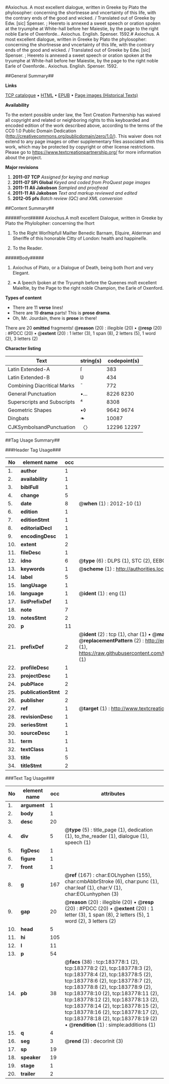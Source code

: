 #Axiochus. A most excellent dialogue, written in Greeke by Plato the phylosopher: concerning the shortnesse and vncertainty of this life, with the contrary ends of the good and wicked. / Translated out of Greeke by Edw. [sic] Spenser. ; Heereto is annexed a sweet speech or oration spoken at the tryumphe at White-hall before her Maiestie, by the page to the right noble Earle of Oxenforde.. Axiochus. English. Spenser. 1592.#
Axiochus. A most excellent dialogue, written in Greeke by Plato the phylosopher: concerning the shortnesse and vncertainty of this life, with the contrary ends of the good and wicked. / Translated out of Greeke by Edw. [sic] Spenser. ; Heereto is annexed a sweet speech or oration spoken at the tryumphe at White-hall before her Maiestie, by the page to the right noble Earle of Oxenforde..
Axiochus. English. Spenser. 1592.

##General Summary##

**Links**

[TCP catalogue](http://www.ota.ox.ac.uk/tcp/)  • 
[HTML](http://tei.it.ox.ac.uk/tcp/Texts-HTML/free/B07/B07987.html)  • 
[EPUB](http://tei.it.ox.ac.uk/tcp/Texts-EPUB/free/B07/B07987.epub) • 
[Page images (Historical Texts)](https://historicaltexts.jisc.ac.uk/eebo-68222550e)

**Availability**

To the extent possible under law, the Text Creation Partnership has waived all copyright and related or neighboring rights to this keyboarded and encoded edition of the work described above, according to the terms of the CC0 1.0 Public Domain Dedication (http://creativecommons.org/publicdomain/zero/1.0/). This waiver does not extend to any page images or other supplementary files associated with this work, which may be protected by copyright or other license restrictions. Please go to https://www.textcreationpartnership.org/ for more information about the project.

**Major revisions**

1. __2011-07__ __TCP__ *Assigned for keying and markup*
1. __2011-07__ __SPi Global__ *Keyed and coded from ProQuest page images*
1. __2011-11__ __Ali Jakobson__ *Sampled and proofread*
1. __2011-11__ __Ali Jakobson__ *Text and markup reviewed and edited*
1. __2012-05__ __pfs__ *Batch review (QC) and XML conversion*

##Content Summary##

#####Front#####
Axiochus.A moſt excellent Dialogue, written in Greeke by Plato the Phyloſopher: concerning the ſhort
1. To the Right Worſhipfull Maiſter Benedic Barnam, Eſquire, Alderman and Sheriffe of this honorable Citty of London: health and happineſſe.

1. To the Reader.

#####Body#####

1. Axiochus of Plato, or a Dialogue of Death, being both ſhort and very Elegant.

1. ❧ A ſpeech ſpoken at the Tryumph before the Queenes moſt excellent Maieſtie, by the Page to the right noble Champion, the Earle of Oxenford.

**Types of content**

  * There are 11 **verse** lines!
  * There are 19 **drama** parts! This is **prose drama**.
  * Oh, Mr. Jourdain, there is **prose** in there!

There are 20 **omitted** fragments! 
 @__reason__ (20) : illegible (20)  •  @__resp__ (20) : #PDCC (20)  •  @__extent__ (20) : 1 letter (3), 1 span (8), 2 letters (5), 1 word (2), 3 letters (2)

**Character listing**


|Text|string(s)|codepoint(s)|
|---|---|---|
|Latin Extended-A|ſ|383|
|Latin Extended-B|Ʋ|434|
|Combining             Diacritical Marks|̄|772|
|General Punctuation|•…|8226 8230|
|Superscripts             and Subscripts|⁴|8308|
|Geometric Shapes|▪◊|9642 9674|
|Dingbats|❧|10087|
|CJKSymbolsandPunctuation|〈〉|12296 12297|

##Tag Usage Summary##

###Header Tag Usage###

|No|element name|occ|attributes|
|---|---|---|---|
|1.|__author__|1||
|2.|__availability__|1||
|3.|__biblFull__|1||
|4.|__change__|5||
|5.|__date__|8| @__when__ (1) : 2012-10 (1)|
|6.|__edition__|1||
|7.|__editionStmt__|1||
|8.|__editorialDecl__|1||
|9.|__encodingDesc__|1||
|10.|__extent__|2||
|11.|__fileDesc__|1||
|12.|__idno__|6| @__type__ (6) : DLPS (1), STC (2), EEBO-CITATION (1), OCLC (1), VID (1)|
|13.|__keywords__|1| @__scheme__ (1) : http://authorities.loc.gov/ (1)|
|14.|__label__|5||
|15.|__langUsage__|1||
|16.|__language__|1| @__ident__ (1) : eng (1)|
|17.|__listPrefixDef__|1||
|18.|__note__|7||
|19.|__notesStmt__|2||
|20.|__p__|11||
|21.|__prefixDef__|2| @__ident__ (2) : tcp (1), char (1)  •  @__matchPattern__ (2) : ([0-9\-]+):([0-9IVX]+) (1), (.+) (1)  •  @__replacementPattern__ (2) : http://eebo.chadwyck.com/downloadtiff?vid=$1&page=$2 (1), https://raw.githubusercontent.com/textcreationpartnership/Texts/master/tcpchars.xml#$1 (1)|
|22.|__profileDesc__|1||
|23.|__projectDesc__|1||
|24.|__pubPlace__|2||
|25.|__publicationStmt__|2||
|26.|__publisher__|2||
|27.|__ref__|1| @__target__ (1) : http://www.textcreationpartnership.org/docs/. (1)|
|28.|__revisionDesc__|1||
|29.|__seriesStmt__|1||
|30.|__sourceDesc__|1||
|31.|__term__|1||
|32.|__textClass__|1||
|33.|__title__|5||
|34.|__titleStmt__|2||


###Text Tag Usage###

|No|element name|occ|attributes|
|---|---|---|---|
|1.|__argument__|1||
|2.|__body__|1||
|3.|__desc__|20||
|4.|__div__|5| @__type__ (5) : title_page (1), dedication (1), to_the_reader (1), dialogue (1), speech (1)|
|5.|__figDesc__|1||
|6.|__figure__|1||
|7.|__front__|1||
|8.|__g__|167| @__ref__ (167) : char:EOLhyphen (155), char:cmbAbbrStroke (6), char:punc (1), char:leaf (1), char:V (1), char:EOLunhyphen (3)|
|9.|__gap__|20| @__reason__ (20) : illegible (20)  •  @__resp__ (20) : #PDCC (20)  •  @__extent__ (20) : 1 letter (3), 1 span (8), 2 letters (5), 1 word (2), 3 letters (2)|
|10.|__head__|5||
|11.|__hi__|105||
|12.|__l__|11||
|13.|__p__|54||
|14.|__pb__|38| @__facs__ (38) : tcp:183778:1 (2), tcp:183778:2 (2), tcp:183778:3 (2), tcp:183778:4 (2), tcp:183778:5 (2), tcp:183778:6 (2), tcp:183778:7 (2), tcp:183778:8 (2), tcp:183778:9 (2), tcp:183778:10 (2), tcp:183778:11 (2), tcp:183778:12 (2), tcp:183778:13 (2), tcp:183778:14 (2), tcp:183778:15 (2), tcp:183778:16 (2), tcp:183778:17 (2), tcp:183778:18 (2), tcp:183778:19 (2)  •  @__rendition__ (1) : simple:additions (1)|
|15.|__q__|4||
|16.|__seg__|3| @__rend__ (3) : decorInit (3)|
|17.|__sp__|19||
|18.|__speaker__|19||
|19.|__stage__|1||
|20.|__trailer__|2||
